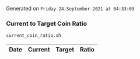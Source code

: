 Generated on `Friday 24-September-2021 at 04:33:09`

### Current to Target Coin Ratio
`current_coin_ratio.sh`

Date|Current|Target|Ratio
---|---|---|---
